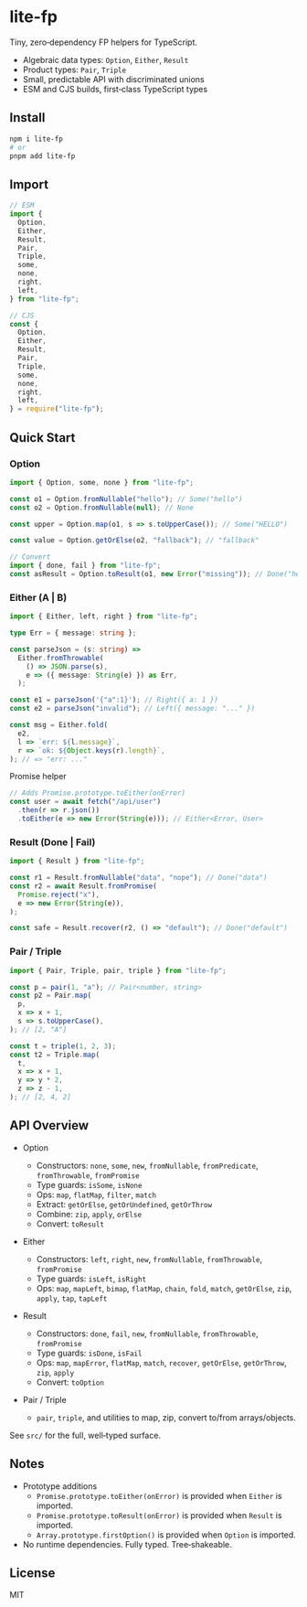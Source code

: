 # lite-fp

Tiny, zero‑dependency FP helpers for TypeScript.

- Algebraic data types: `Option`, `Either`, `Result`
- Product types: `Pair`, `Triple`
- Small, predictable API with discriminated unions
- ESM and CJS builds, first‑class TypeScript types

## Install

```sh
npm i lite-fp
# or
pnpm add lite-fp
```

## Import

```ts
// ESM
import {
  Option,
  Either,
  Result,
  Pair,
  Triple,
  some,
  none,
  right,
  left,
} from "lite-fp";

// CJS
const {
  Option,
  Either,
  Result,
  Pair,
  Triple,
  some,
  none,
  right,
  left,
} = require("lite-fp");
```

## Quick Start

### Option

```ts
import { Option, some, none } from "lite-fp";

const o1 = Option.fromNullable("hello"); // Some("hello")
const o2 = Option.fromNullable(null); // None

const upper = Option.map(o1, s => s.toUpperCase()); // Some("HELLO")

const value = Option.getOrElse(o2, "fallback"); // "fallback"

// Convert
import { done, fail } from "lite-fp";
const asResult = Option.toResult(o1, new Error("missing")); // Done("hello")
```

### Either (A | B)

```ts
import { Either, left, right } from "lite-fp";

type Err = { message: string };

const parseJson = (s: string) =>
  Either.fromThrowable(
    () => JSON.parse(s),
    e => ({ message: String(e) }) as Err,
  );

const e1 = parseJson('{"a":1}'); // Right({ a: 1 })
const e2 = parseJson("invalid"); // Left({ message: "..." })

const msg = Either.fold(
  e2,
  l => `err: ${l.message}`,
  r => `ok: ${Object.keys(r).length}`,
); // => "err: ..."
```

Promise helper

```ts
// Adds Promise.prototype.toEither(onError)
const user = await fetch("/api/user")
  .then(r => r.json())
  .toEither(e => new Error(String(e))); // Either<Error, User>
```

### Result (Done | Fail)

```ts
import { Result } from "lite-fp";

const r1 = Result.fromNullable("data", "nope"); // Done("data")
const r2 = await Result.fromPromise(
  Promise.reject("x"),
  e => new Error(String(e)),
);

const safe = Result.recover(r2, () => "default"); // Done("default")
```

### Pair / Triple

```ts
import { Pair, Triple, pair, triple } from "lite-fp";

const p = pair(1, "a"); // Pair<number, string>
const p2 = Pair.map(
  p,
  x => x + 1,
  s => s.toUpperCase(),
); // [2, "A"]

const t = triple(1, 2, 3);
const t2 = Triple.map(
  t,
  x => x + 1,
  y => y * 2,
  z => z - 1,
); // [2, 4, 2]
```

## API Overview

- Option
  - Constructors: `none`, `some`, `new`, `fromNullable`, `fromPredicate`, `fromThrowable`, `fromPromise`
  - Type guards: `isSome`, `isNone`
  - Ops: `map`, `flatMap`, `filter`, `match`
  - Extract: `getOrElse`, `getOrUndefined`, `getOrThrow`
  - Combine: `zip`, `apply`, `orElse`
  - Convert: `toResult`

- Either
  - Constructors: `left`, `right`, `new`, `fromNullable`, `fromThrowable`, `fromPromise`
  - Type guards: `isLeft`, `isRight`
  - Ops: `map`, `mapLeft`, `bimap`, `flatMap`, `chain`, `fold`, `match`, `getOrElse`, `zip`, `apply`, `tap`, `tapLeft`

- Result
  - Constructors: `done`, `fail`, `new`, `fromNullable`, `fromThrowable`, `fromPromise`
  - Type guards: `isDone`, `isFail`
  - Ops: `map`, `mapError`, `flatMap`, `match`, `recover`, `getOrElse`, `getOrThrow`, `zip`, `apply`
  - Convert: `toOption`

- Pair / Triple
  - `pair`, `triple`, and utilities to map, zip, convert to/from arrays/objects.

See `src/` for the full, well‑typed surface.

## Notes

- Prototype additions
  - `Promise.prototype.toEither(onError)` is provided when `Either` is imported.
  - `Promise.prototype.toResult(onError)` is provided when `Result` is imported.
  - `Array.prototype.firstOption()` is provided when `Option` is imported.
- No runtime dependencies. Fully typed. Tree‑shakeable.

## License

MIT
